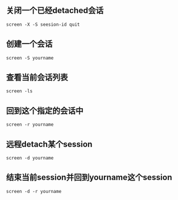 ## 关闭一个已经detached会话
``` shell
screen -X -S seesion-id quit
```
## 创建一个会话
``` shell
screen -S yourname
```
## 查看当前会话列表
``` shell
screen -ls
```
## 回到这个指定的会话中
``` shell
screen -r yourname
```
## 远程detach某个session
``` shell
screen -d yourname
```
## 结束当前session并回到yourname这个session
``` shell
screen -d -r yourname
```
